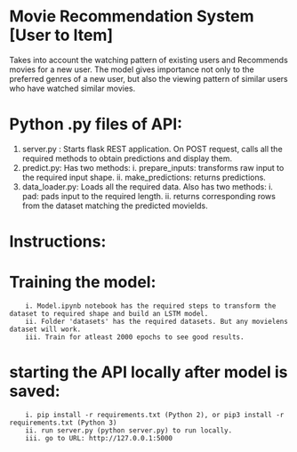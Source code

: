 # Movie Recommendation System [User to Item]

Takes into account the watching pattern of existing users and Recommends movies for a new user.
The model gives importance not only to the preferred genres of a new user, but also the viewing pattern of similar users who have watched similar movies.


# Python .py files of API:
1) server.py : Starts flask REST application. On POST request, calls all the required methods to obtain predictions and display them.
2) predict.py: Has two methods: 
        i. prepare_inputs: transforms raw input to the required input shape. 
        ii. make_predictions: returns predictions.
3) data_loader.py: Loads all the required data. Also has two methods: 
        i. pad: pads input to the required length.
        ii. returns corresponding rows from the dataset matching the predicted movieIds.

# Instructions:

# Training the model:
        i. Model.ipynb notebook has the required steps to transform the dataset to required shape and build an LSTM model.
        ii. Folder 'datasets' has the required datasets. But any movielens dataset will work. 
        iii. Train for atleast 2000 epochs to see good results.

# starting the API locally after model is saved:
        i. pip install -r requirements.txt (Python 2), or pip3 install -r requirements.txt (Python 3)
        ii. run server.py (python server.py) to run locally.
        iii. go to URL: http://127.0.0.1:5000 
